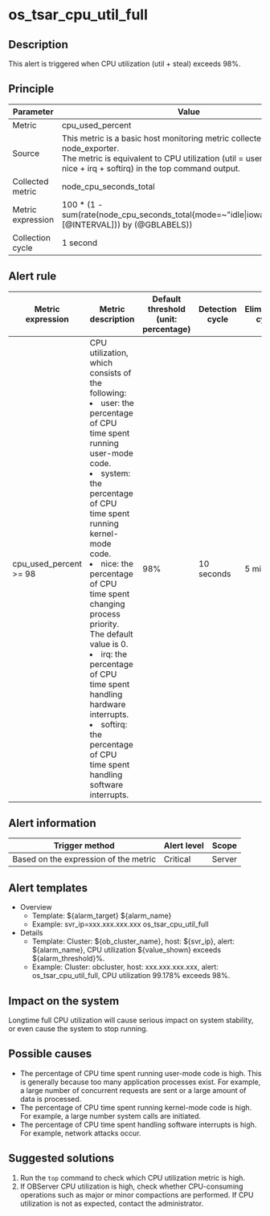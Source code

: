 # os_tsar_cpu_util_full

## Description

This alert is triggered when CPU utilization (util + steal) exceeds 98%. 

## Principle

| Parameter | Value |
| --- | --- |
| Metric | cpu_used_percent |
| Source | This metric is a basic host monitoring metric collected by node_exporter. </br>The metric is equivalent to CPU utilization (util = user + system + nice + irq + softirq) in the top command output. |
| Collected metric | node_cpu_seconds_total |
| Metric expression | 100 * (1 - sum(rate(node_cpu_seconds_total{mode=~"idle&#124;iowait",@LABELS}[@INTERVAL])) by (@GBLABELS)) |
| Collection cycle | 1 second |

## Alert rule

| Metric expression | Metric description | Default threshold (unit: percentage) | Detection cycle | Elimination cycle |
| --- | --- | --- | --- | --- |
| cpu_used_percent >= 98 | CPU utilization, which consists of the following:<li>user: the percentage of CPU time spent running user-mode code.</li><li>system: the percentage of CPU time spent running kernel-mode code.</li><li>nice: the percentage of CPU time spent changing process priority. The default value is 0.</li><li>irq: the percentage of CPU time spent handling hardware interrupts.</li><li>softirq: the percentage of CPU time spent handling software interrupts.</li> | 98% | 10 seconds | 5 minutes |

## Alert information

| Trigger method | Alert level | Scope |
| --- | --- | --- |
| Based on the expression of the metric | Critical | Server |

## Alert templates

* Overview
   * Template: \${alarm_target} ${alarm_name}
   * Example: svr_ip=xxx.xxx.xxx.xxx os_tsar_cpu_util_full
* Details
   * Template: Cluster: \${ob_cluster_name}, host: \${svr_ip}, alert: \${alarm_name}, CPU utilization \${value_shown} exceeds ${alarm_threshold}%. 
   * Example: Cluster: obcluster, host: xxx.xxx.xxx.xxx, alert: os_tsar_cpu_util_full, CPU utilization 99.178% exceeds 98%. 

## Impact on the system

Longtime full CPU utilization will cause serious impact on system stability, or even cause the system to stop running. 

## Possible causes

* The percentage of CPU time spent running user-mode code is high. This is generally because too many application processes exist. For example, a large number of concurrent requests are sent or a large amount of data is processed. 
* The percentage of CPU time spent running kernel-mode code is high. For example, a large number system calls are initiated. 
* The percentage of CPU time spent handling software interrupts is high. For example, network attacks occur. 

## Suggested solutions

1. Run the `top` command to check which CPU utilization metric is high. 
2. If OBServer CPU utilization is high, check whether CPU-consuming operations such as major or minor compactions are performed. If CPU utilization is not as expected, contact the administrator. 

